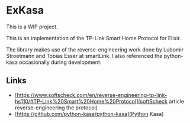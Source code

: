 # ExKasa

This is a WIP project.

This is an implementation of the TP-Link Smart Home Protocol for Elixir. 

The library makes use of the reverse-engineering work done by Lubomir Stroetmann and Tobias Esser at smartLink. I also referenced the python-kasa occasionally during development.


## Links

- [https://www.softscheck.com/en/reverse-engineering-tp-link-hs110/#TP-Link%20Smart%20Home%20Protocol](softScheck article reverse-engineering the protocol)
- [https://github.com/python-kasa/python-kasa](Python Kasa)
